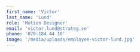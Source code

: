 ```yaml
---
first_name: 'Victor'
last_name: 'Lund'
role: 'Motion Designer'
email: 'victor.lund@strateg.se'
phone: '070-184 44 10'
image: '/media/uploads/employee-victor-lund.jpg'
---
```

